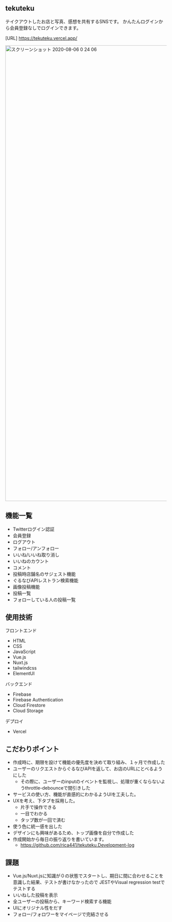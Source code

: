 ## tekuteku
テイクアウトしたお店と写真、感想を共有するSNSです。
かんたんログインから会員登録なしでログインできます。

[URL] https://tekuteku.vercel.app/

<img width="1421" alt="スクリーンショット 2020-08-06 0 24 06" src="https://user-images.githubusercontent.com/58762157/89431922-7c9f8600-d77b-11ea-9cc5-c38411b0888f.png">

## 機能一覧
- Twitterログイン認証
- 会員登録
- ログアウト
- フォロー/アンフォロー
- いいね/いいね取り消し
- いいねのカウント
- コメント
- 投稿時店舗名のサジェスト機能
- ぐるなびAPIレストラン検索機能
- 画像投稿機能
- 投稿一覧
- フォローしている人の投稿一覧

## 使用技術
フロントエンド
- HTML
- CSS
- JavaScript
- Vue.js
- Nuxt.js
- tailwindcss
- ElementUI

バックエンド
- Firebase
- Firebase Authentication
- Cloud Firestore
- Cloud Storage 

デプロイ
- Vercel

## こだわりポイント
- 作成時に、期限を設けて機能の優先度を決めて取り組み、１ヶ月で作成した
- ユーザーのリクエストからぐるなびAPIを返して、お店のURLにとべるようにした
    - その際に、ユーザーのinputのイベントを監視し、処理が重くならないようthrottle-debounceで間引きした
- サービスの使い方、機能が直感的にわかるようUIを工夫した。
- UXを考え、下タブを採用した。
    - 片手で操作できる
    - 一目でわかる
    - タップ数が一回で済む
- 使う色に統一感を出した
- デザインにも興味があるため、トップ画像を自分で作成した
- 作成開始から毎日の振り返りを書いています。
    - https://github.com/rica441/tekuteku.Development-log
    
## 課題
- Vue.js/Nuxt.jsに知識が０の状態でスタートし、期日に間に合わせることを意識した結果、テストが書けなかったので
JESTやVisual regression testでテストする
- いいねした投稿を表示
- 全ユーザーの投稿から、キーワード検索する機能
- UIにオリジナル性をだす
- フォロー/フォロワーをマイページで完結させる
